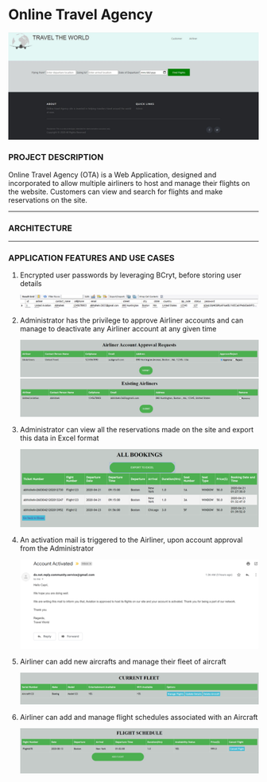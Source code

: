 # Online Travel Agency

<img alt="home" src="https://github.com/v-abhishek/online-travel-agency/blob/master/images/home.JPG" />

### PROJECT DESCRIPTION

Online Travel Agency (OTA) is a Web Application, designed and incorporated to allow multiple airliners to host and manage their flights on the website. Customers can view and search for flights and make reservations on the site.

---

### ARCHITECTURE


---

### APPLICATION FEATURES AND USE CASES

1. Encrypted user passwords by leveraging BCryt, before storing user details

    <img alt="encrypt" src="https://github.com/v-abhishek/online-travel-agency/blob/master/images/encrypt.JPG" />

2. Administrator has the privilege to approve Airliner accounts and can manage to deactivate any Airliner account at any given time

    <img alt="approval" src="https://github.com/v-abhishek/online-travel-agency/blob/master/images/approval.JPG" />

    <img alt="deactivate" src="https://github.com/v-abhishek/online-travel-agency/blob/master/images/deactivate.JPG" />

3. Administrator can view all the reservations made on the site and export this data in Excel format

    <img alt="booking" src="https://github.com/v-abhishek/online-travel-agency/blob/master/images/booking.png" />

4. An activation mail is triggered to the Airliner, upon account approval from the Administrator

    <img alt="mail" src="https://github.com/v-abhishek/online-travel-agency/blob/master/images/approvalemail.png" />

5. Airliner can add new aircrafts and manage their fleet of aircraft

    <img alt="fleet" src="https://github.com/v-abhishek/online-travel-agency/blob/master/images/fleet.JPG" />

 6. Airliner can add and manage flight schedules associated with an Aircraft

    <img alt="flight" src="https://github.com/v-abhishek/online-travel-agency/blob/master/images/flight.JPG" />

           
